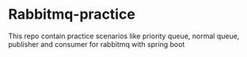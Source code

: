 # Rabbitmq-practice
This repo contain practice scenarios like priority queue, normal queue, publisher and consumer for rabbitmq with spring boot
